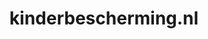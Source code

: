 ---
layout: post
title:  "kinderbescherming.nl"
internal_url:  "/dutchgov/kinderbescherming.nl.html"
subdomains_count: 12
all_subdomains_count: 18
urls_count: 7
ssl_rank: 0
http_rank: 77.857142857143
url_link: /data/kinderbescherming.nl/urls.txt
all_subdomains_link: /data/kinderbescherming.nl/all_subdomains.txt
subdomains_link: /data/kinderbescherming.nl/subdomains.txt
categories: dutchgov
---